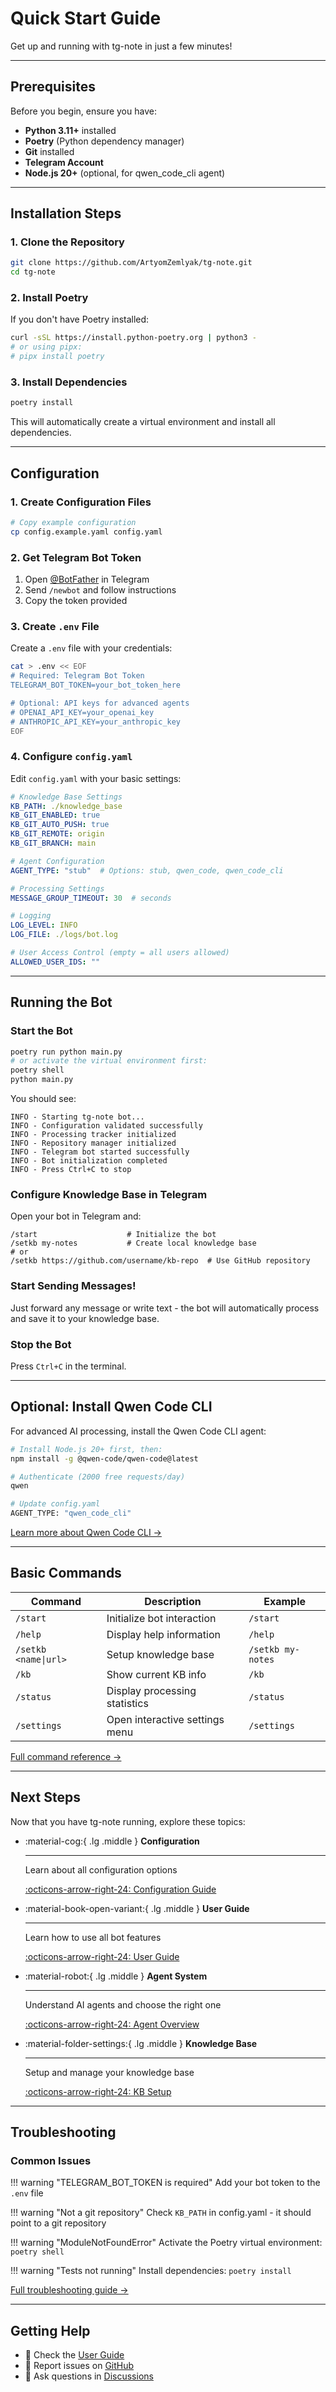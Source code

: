 # Quick Start Guide

Get up and running with tg-note in just a few minutes!

---

## Prerequisites

Before you begin, ensure you have:

- **Python 3.11+** installed
- **Poetry** (Python dependency manager)
- **Git** installed
- **Telegram Account**
- **Node.js 20+** (optional, for qwen_code_cli agent)

---

## Installation Steps

### 1. Clone the Repository

```bash
git clone https://github.com/ArtyomZemlyak/tg-note.git
cd tg-note
```

### 2. Install Poetry

If you don't have Poetry installed:

```bash
curl -sSL https://install.python-poetry.org | python3 -
# or using pipx:
# pipx install poetry
```

### 3. Install Dependencies

```bash
poetry install
```

This will automatically create a virtual environment and install all dependencies.

---

## Configuration

### 1. Create Configuration Files

```bash
# Copy example configuration
cp config.example.yaml config.yaml
```

### 2. Get Telegram Bot Token

1. Open [@BotFather](https://t.me/botfather) in Telegram
2. Send `/newbot` and follow instructions
3. Copy the token provided

### 3. Create `.env` File

Create a `.env` file with your credentials:

```bash
cat > .env << EOF
# Required: Telegram Bot Token
TELEGRAM_BOT_TOKEN=your_bot_token_here

# Optional: API keys for advanced agents
# OPENAI_API_KEY=your_openai_key
# ANTHROPIC_API_KEY=your_anthropic_key
EOF
```

### 4. Configure `config.yaml`

Edit `config.yaml` with your basic settings:

```yaml
# Knowledge Base Settings
KB_PATH: ./knowledge_base
KB_GIT_ENABLED: true
KB_GIT_AUTO_PUSH: true
KB_GIT_REMOTE: origin
KB_GIT_BRANCH: main

# Agent Configuration
AGENT_TYPE: "stub"  # Options: stub, qwen_code, qwen_code_cli

# Processing Settings
MESSAGE_GROUP_TIMEOUT: 30  # seconds

# Logging
LOG_LEVEL: INFO
LOG_FILE: ./logs/bot.log

# User Access Control (empty = all users allowed)
ALLOWED_USER_IDS: ""
```

---

## Running the Bot

### Start the Bot

```bash
poetry run python main.py
# or activate the virtual environment first:
poetry shell
python main.py
```

You should see:

```
INFO - Starting tg-note bot...
INFO - Configuration validated successfully
INFO - Processing tracker initialized
INFO - Repository manager initialized
INFO - Telegram bot started successfully
INFO - Bot initialization completed
INFO - Press Ctrl+C to stop
```

### Configure Knowledge Base in Telegram

Open your bot in Telegram and:

```
/start                    # Initialize the bot
/setkb my-notes           # Create local knowledge base
# or
/setkb https://github.com/username/kb-repo  # Use GitHub repository
```

### Start Sending Messages!

Just forward any message or write text - the bot will automatically process and save it to your knowledge base.

### Stop the Bot

Press `Ctrl+C` in the terminal.

---

## Optional: Install Qwen Code CLI

For advanced AI processing, install the Qwen Code CLI agent:

```bash
# Install Node.js 20+ first, then:
npm install -g @qwen-code/qwen-code@latest

# Authenticate (2000 free requests/day)
qwen

# Update config.yaml
AGENT_TYPE: "qwen_code_cli"
```

[Learn more about Qwen Code CLI →](../agents/qwen-code-cli.md)

---

## Basic Commands

| Command | Description | Example |
|---------|-------------|---------|
| `/start` | Initialize bot interaction | `/start` |
| `/help` | Display help information | `/help` |
| `/setkb <name\|url>` | Setup knowledge base | `/setkb my-notes` |
| `/kb` | Show current KB info | `/kb` |
| `/status` | Display processing statistics | `/status` |
| `/settings` | Open interactive settings menu | `/settings` |

[Full command reference →](../user-guide/bot-commands.md)

---

## Next Steps

Now that you have tg-note running, explore these topics:

<div class="grid cards" markdown>

-   :material-cog:{ .lg .middle } **Configuration**

    ---

    Learn about all configuration options

    [:octicons-arrow-right-24: Configuration Guide](configuration.md)

-   :material-book-open-variant:{ .lg .middle } **User Guide**

    ---

    Learn how to use all bot features

    [:octicons-arrow-right-24: User Guide](../user-guide/bot-commands.md)

-   :material-robot:{ .lg .middle } **Agent System**

    ---

    Understand AI agents and choose the right one

    [:octicons-arrow-right-24: Agent Overview](../agents/overview.md)

-   :material-folder-settings:{ .lg .middle } **Knowledge Base**

    ---

    Setup and manage your knowledge base

    [:octicons-arrow-right-24: KB Setup](../user-guide/knowledge-base-setup.md)

</div>

---

## Troubleshooting

### Common Issues

!!! warning "TELEGRAM_BOT_TOKEN is required"
    Add your bot token to the `.env` file

!!! warning "Not a git repository"
    Check `KB_PATH` in config.yaml - it should point to a git repository

!!! warning "ModuleNotFoundError"
    Activate the Poetry virtual environment: `poetry shell`

!!! warning "Tests not running"
    Install dependencies: `poetry install`

[Full troubleshooting guide →](../reference/troubleshooting.md)

---

## Getting Help

- 📖 Check the [User Guide](../user-guide/bot-commands.md)
- 🐛 Report issues on [GitHub](https://github.com/ArtyomZemlyak/tg-note/issues)
- 💬 Ask questions in [Discussions](https://github.com/ArtyomZemlyak/tg-note/discussions)
